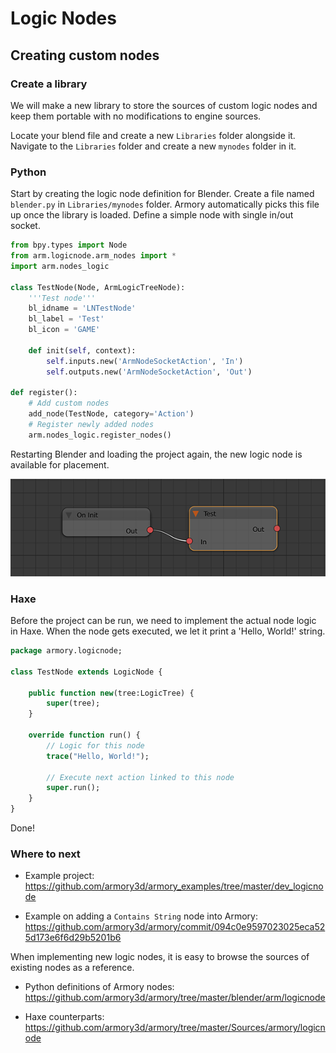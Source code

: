 # Logic Nodes

## Creating custom nodes

### Create a library

We will make a new library to store the sources of custom logic nodes and keep them portable with no modifications to engine sources.

Locate your blend file and create a new `Libraries` folder alongside it. Navigate to the `Libraries` folder and create a new `mynodes` folder in it.

### Python

Start by creating the logic node definition for Blender. Create a file named `blender.py` in `Libraries/mynodes` folder. Armory automatically picks this file up once the library is loaded. Define a simple node with single in/out socket.

```py
from bpy.types import Node
from arm.logicnode.arm_nodes import *
import arm.nodes_logic

class TestNode(Node, ArmLogicTreeNode):
    '''Test node'''
    bl_idname = 'LNTestNode'
    bl_label = 'Test'
    bl_icon = 'GAME'

    def init(self, context):
        self.inputs.new('ArmNodeSocketAction', 'In')
        self.outputs.new('ArmNodeSocketAction', 'Out')

def register():
    # Add custom nodes
    add_node(TestNode, category='Action')
    # Register newly added nodes
    arm.nodes_logic.register_nodes()
```

Restarting Blender and loading the project again, the new logic node is available for placement.

![](/dev/img/logicnodes/1.png)

### Haxe

Before the project can be run, we need to implement the actual node logic in Haxe. When the node gets executed, we let it print a 'Hello, World!' string.

```hx
package armory.logicnode;

class TestNode extends LogicNode {

	public function new(tree:LogicTree) {
		super(tree);
	}

	override function run() {
		// Logic for this node
		trace("Hello, World!");

		// Execute next action linked to this node
		super.run();
	}
}
```

Done!

### Where to next

- Example project:
https://github.com/armory3d/armory_examples/tree/master/dev_logicnode

- Example on adding a `Contains String` node into Armory:
https://github.com/armory3d/armory/commit/094c0e9597023025eca525d173e6f6d29b5201b6

When implementing new logic nodes, it is easy to browse the sources of existing nodes as a reference.

- Python definitions of Armory nodes:
https://github.com/armory3d/armory/tree/master/blender/arm/logicnode

- Haxe counterparts:
https://github.com/armory3d/armory/tree/master/Sources/armory/logicnode
